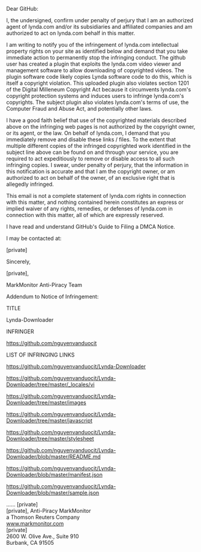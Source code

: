 Dear GitHub:

I, the undersigned, confirm under penalty of perjury that I am an authorized agent of lynda.com and/or its subsidiaries and affiliated companies and am authorized to act on lynda.com behalf in this matter.

I am writing to notify you of the infringement of lynda.com intellectual property rights on your site as identified below and demand that you take immediate action to permanently stop the infringing conduct. The github user has created a plugin that exploits the lynda.com video viewer and management software to allow downloading of copyrighted videos. The plugin software code likely copies Lynda software code to do this, which is itself a copyright violation. This uploaded plugin also violates section 1201 of the Digital Milleneum Copyright Act because it circumvents lynda.com's copyright protection systems and induces users to infringe lynda.com's copyrights. The subject plugin also violates lynda.com's terms of use, the Computer Fraud and Abuse Act, and potentially other laws.

I have a good faith belief that use of the copyrighted materials described above on the infringing web pages is not authorized by the copyright owner, or its agent, or the law. On behalf of lynda.com, I demand that you immediately remove and disable these links / files. To the extent that multiple different copies of the infringed copyrighted work identified in the subject line above can be found on and through your service, you are required to act expeditiously to remove or disable access to all such infringing copies. I swear, under penalty of perjury, that the information in this notification is accurate and that I am the copyright owner, or am authorized to act on behalf of the owner, of an exclusive right that is allegedly infringed.

This email is not a complete statement of lynda.com rights in connection with this matter, and nothing contained herein constitutes an express or implied waiver of any rights, remedies, or defenses of lynda.com in connection with this matter, all of which are expressly reserved.

I have read and understand GitHub's Guide to Filing a DMCA Notice.

I may be contacted at:

[private]  

Sincerely,

[private],  

MarkMonitor Anti-Piracy Team

Addendum to Notice of Infringement:

TITLE

Lynda-Downloader

INFRINGER

https://github.com/nguyenvanduocit

LIST OF INFRINGING LINKS

https://github.com/nguyenvanduocit/Lynda-Downloader

https://github.com/nguyenvanduocit/Lynda-Downloader/tree/master/_locales/vi

https://github.com/nguyenvanduocit/Lynda-Downloader/tree/master/images

https://github.com/nguyenvanduocit/Lynda-Downloader/tree/master/javascript

https://github.com/nguyenvanduocit/Lynda-Downloader/tree/master/stylesheet

https://github.com/nguyenvanduocit/Lynda-Downloader/blob/master/README.md

https://github.com/nguyenvanduocit/Lynda-Downloader/blob/master/manifest.json

https://github.com/nguyenvanduocit/Lynda-Downloader/blob/master/sample.json

......
[private]    
[private], Anti-Piracy
MarkMonitor     
a Thomson Reuters Company  
www.markmonitor.com  
[private]  
2600 W. Olive Ave., Suite 910  
Burbank, CA 91505  
